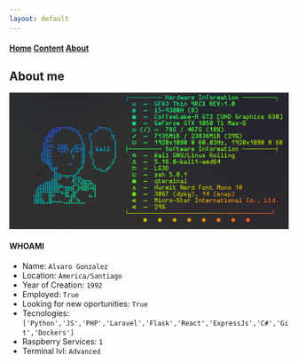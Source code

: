 ```yaml
---
layout: default
---
```


#### [Home](./) [Content](./page2.html) [About](./about.html)

## About me
![Branching](./assets/images/fetch.png)
#### WHOAMI

*   Name: `Alvaro Gonzalez`
*   Location: `America/Santiago`
*   Year of Creation: `1992`
*   Employed: `True`
*   Looking for new oportunities: `True`
*   Tecnologies: `['Python','JS','PHP','Laravel','Flask','React','ExpressJs','C#','Git','Dockers']`
*   Raspberry Services: `1`
*   Terminal lvl: `Advanced`
    